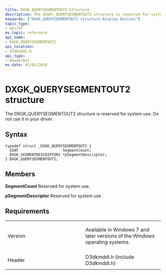 ```yaml
---
title: DXGK_QUERYSEGMENTOUT2 Structure
description: The DXGK\_QUERYSEGMENTOUT2 structure is reserved for system use. Do not use it in your driver.
keywords: ["DXGK_QUERYSEGMENTOUT2 structure Display Devices"]
topic_type:
- apiref
ms.topic: reference
api_name:
- DXGK_QUERYSEGMENTOUT2
api_location:
- d3dkmddi.h
api_type:
- HeaderDef
ms.date: 01/05/2018
---
```


# DXGK\_QUERYSEGMENTOUT2 structure


The DXGK\_QUERYSEGMENTOUT2 structure is reserved for system use. Do not use it in your driver.

## Syntax

```ManagedCPlusPlus
typedef struct _DXGK_QUERYSEGMENTOUT2 {
  UINT                    SegmentCount;
  DXGK_SEGMENTDESCRIPTOR2 *pSegmentDescriptor;
} DXGK_QUERYSEGMENTOUT2;
```

## Members

**SegmentCount**
Reserved for system use.

**pSegmentDescriptor**
Reserved for system use.

## Requirements

<table>
<colgroup>
<col width="50%" />
<col width="50%" />
</colgroup>
<tbody>
<tr class="odd">
<td align="left"><p>Version</p></td>
<td align="left"><p>Available in Windows 7 and later versions of the Windows operating systems.</p></td>
</tr>
<tr class="even">
<td align="left"><p>Header</p></td>
<td align="left">D3dkmddi.h (include D3dkmddi.h)</td>
</tr>
</tbody>
</table>

 

 





